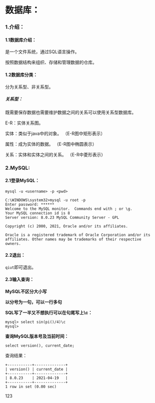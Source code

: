 # 数据库：

### 1.介绍：

#### 1.1数据库介绍：

是一个文件系统，通过SQL语言操作。

按照数据结构来组织、存储和管理数据的仓库。

#### 1.2数据库分类：

分为关系型、非关系型。

##### 关系型：

既需要保存数据也需要维护数据之间的关系可以使用关系型数据库。

E-R：实体关系图。

实体：类似于java中的对象。 （E-R图中矩形表示）

属性：成为实体的数据。 （E-R图中椭圆表示）

关系：实体和实体之间的关系。 （E-R中菱形表示）

### 2.MySQL:

#### 2.1登录MySQL：

`mysql -u <username> -p <pwd>`

```
C:\WINDOWS\system32>mysql -u root -p
Enter password: ******
Welcome to the MySQL monitor.  Commands end with ; or \g.
Your MySQL connection id is 8
Server version: 8.0.23 MySQL Community Server - GPL

Copyright (c) 2000, 2021, Oracle and/or its affiliates.

Oracle is a registered trademark of Oracle Corporation and/or its
affiliates. Other names may be trademarks of their respective
owners.
```

#### 2.2退出：

`qiut`即可退出。

#### 2.3输入查询：

**MySQL不区分大小写**

**以分号为一句，可以一行多句**

**SQL写了一半又不想执行可以在句尾写上\c：**

```
mysql> select sin(pi()/4)\c
mysql>
```

**查询MySQL版本号及当前时间：**

`select version(), current_date;`

查询结果：

```
+-----------+--------------+
| version() | current_date |
+-----------+--------------+
| 8.0.23    | 2021-04-19   |
+-----------+--------------+
1 row in set (0.00 sec)
```

123